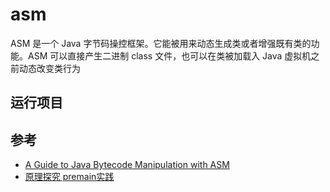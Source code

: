 # asm

ASM 是一个 Java 字节码操控框架。它能被用来动态生成类或者增强既有类的功能。ASM 可以直接产生二进制 class 文件，也可以在类被加载入 Java 虚拟机之前动态改变类行为

## 运行项目


## 参考

- [A Guide to Java Bytecode Manipulation with ASM](https://www.baeldung.com/java-asm) 
- [原理探究 premain实践](https://www.dazhuanlan.com/superduperdrive/topics/1657570)   


